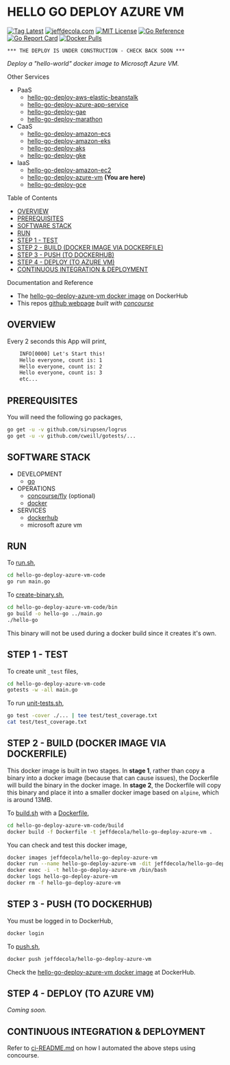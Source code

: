 # HELLO GO DEPLOY AZURE VM

[![Tag Latest](https://img.shields.io/github/v/tag/jeffdecola/hello-go-deploy-azure-vm)](https://github.com/JeffDeCola/hello-go-deploy-azure-vm/tags)
[![jeffdecola.com](https://img.shields.io/badge/website-jeffdecola.com-blue)](https://jeffdecola.com)
[![MIT License](https://img.shields.io/:license-mit-blue.svg)](https://jeffdecola.mit-license.org)
[![Go Reference](https://pkg.go.dev/badge/github.com/JeffDeCola/hello-go-deploy-azure-vm.svg)](https://pkg.go.dev/github.com/JeffDeCola/hello-go-deploy-azure-vm)
[![Go Report Card](https://goreportcard.com/badge/github.com/JeffDeCola/hello-go-deploy-azure-vm)](https://goreportcard.com/report/github.com/JeffDeCola/hello-go-deploy-azure-vm)
[![Docker Pulls](https://badgen.net/docker/pulls/jeffdecola/hello-go-deploy-azure-vm?icon=docker&label=pulls)](https://hub.docker.com/r/jeffdecola/hello-go-deploy-azure-vm/)

```text
*** THE DEPLOY IS UNDER CONSTRUCTION - CHECK BACK SOON ***
```

_Deploy a "hello-world" docker image to
Microsoft Azure VM._

Other Services

* PaaS
  * [hello-go-deploy-aws-elastic-beanstalk](https://github.com/JeffDeCola/hello-go-deploy-aws-elastic-beanstalk)
  * [hello-go-deploy-azure-app-service](https://github.com/JeffDeCola/hello-go-deploy-azure-app-service)
  * [hello-go-deploy-gae](https://github.com/JeffDeCola/hello-go-deploy-gae)
  * [hello-go-deploy-marathon](https://github.com/JeffDeCola/hello-go-deploy-marathon)
* CaaS
  * [hello-go-deploy-amazon-ecs](https://github.com/JeffDeCola/hello-go-deploy-amazon-ecs)
  * [hello-go-deploy-amazon-eks](https://github.com/JeffDeCola/hello-go-deploy-amazon-eks)
  * [hello-go-deploy-aks](https://github.com/JeffDeCola/hello-go-deploy-aks)
  * [hello-go-deploy-gke](https://github.com/JeffDeCola/hello-go-deploy-gke)
* IaaS
  * [hello-go-deploy-amazon-ec2](https://github.com/JeffDeCola/hello-go-deploy-amazon-ec2)
  * [hello-go-deploy-azure-vm](https://github.com/JeffDeCola/hello-go-deploy-azure-vm)
    **(You are here)**
  * [hello-go-deploy-gce](https://github.com/JeffDeCola/hello-go-deploy-gce)

Table of Contents

* [OVERVIEW](https://github.com/JeffDeCola/hello-go-deploy-azure-vm#overview)
* [PREREQUISITES](https://github.com/JeffDeCola/hello-go-deploy-azure-vm#prerequisites)
* [SOFTWARE STACK](https://github.com/JeffDeCola/hello-go-deploy-azure-vm#software-stack)
* [RUN](https://github.com/JeffDeCola/hello-go-deploy-azure-vm#run)
* [STEP 1 - TEST](https://github.com/JeffDeCola/hello-go-deploy-azure-vm#step-1---test)
* [STEP 2 - BUILD (DOCKER IMAGE VIA DOCKERFILE)](https://github.com/JeffDeCola/hello-go-deploy-azure-vm#step-2---build-docker-image-via-dockerfile)
* [STEP 3 - PUSH (TO DOCKERHUB)](https://github.com/JeffDeCola/hello-go-deploy-azure-vm#step-3---push-to-dockerhub)
* [STEP 4 - DEPLOY (TO AZURE VM)](https://github.com/JeffDeCola/hello-go-deploy-azure-vm#step-4---deploy-to-azure-vm)
* [CONTINUOUS INTEGRATION & DEPLOYMENT](https://github.com/JeffDeCola/hello-go-deploy-azure-vm#continuous-integration--deployment)

Documentation and Reference

* The
  [hello-go-deploy-azure-vm docker image](https://hub.docker.com/r/jeffdecola/hello-go-deploy-azure-vm)
  on DockerHub
* This repos
  [github webpage](https://jeffdecola.github.io/hello-go-deploy-azure-vm/)
  _built with
  [concourse](https://github.com/JeffDeCola/hello-go-deploy-azure-vm/blob/master/ci-README.md)_

## OVERVIEW

Every 2 seconds this App will print,

```txt
    INFO[0000] Let's Start this!
    Hello everyone, count is: 1
    Hello everyone, count is: 2
    Hello everyone, count is: 3
    etc...
```

## PREREQUISITES

You will need the following go packages,

```bash
go get -u -v github.com/sirupsen/logrus
go get -u -v github.com/cweill/gotests/...
```

## SOFTWARE STACK

* DEVELOPMENT
  * [go](https://github.com/JeffDeCola/my-cheat-sheets/tree/master/software/development/languages/go-cheat-sheet)
* OPERATIONS
  * [concourse/fly](https://github.com/JeffDeCola/my-cheat-sheets/tree/master/software/operations/continuous-integration-continuous-deployment/concourse-cheat-sheet)
    (optional)
  * [docker](https://github.com/JeffDeCola/my-cheat-sheets/tree/master/software/operations/orchestration/builds-deployment-containers/docker-cheat-sheet)
* SERVICES
  * [dockerhub](https://hub.docker.com/)
  * microsoft azure vm

## RUN

To
[run.sh](https://github.com/JeffDeCola/hello-go-deploy-azure-vm/blob/master/hello-go-deploy-azure-vm-code/run.sh),

```bash
cd hello-go-deploy-azure-vm-code
go run main.go
```

To
[create-binary.sh](https://github.com/JeffDeCola/hello-go-deploy-azure-vm/blob/master/hello-go-deploy-azure-vm-code/bin/create-binary.sh),

```bash
cd hello-go-deploy-azure-vm-code/bin
go build -o hello-go ../main.go
./hello-go
```

This binary will not be used during a docker build
since it creates it's own.

## STEP 1 - TEST

To create unit `_test` files,

```bash
cd hello-go-deploy-azure-vm-code
gotests -w -all main.go
```

To run
[unit-tests.sh](https://github.com/JeffDeCola/hello-go-deploy-azure-vm/tree/master/hello-go-deploy-azure-vm-code/test/unit-tests.sh),

```bash
go test -cover ./... | tee test/test_coverage.txt
cat test/test_coverage.txt
```

## STEP 2 - BUILD (DOCKER IMAGE VIA DOCKERFILE)

This docker image is built in two stages.
In **stage 1**, rather than copy a binary into a docker image (because
that can cause issues), the Dockerfile will build the binary in the
docker image.
In **stage 2**, the Dockerfile will copy this binary
and place it into a smaller docker image based
on `alpine`, which is around 13MB.

To
[build.sh](https://github.com/JeffDeCola/hello-go-deploy-azure-vm/blob/master/hello-go-deploy-azure-vm-code/build/build.sh)
with a
[Dockerfile](https://github.com/JeffDeCola/hello-go-deploy-azure-vm/blob/master/hello-go-deploy-azure-vm-code/build/Dockerfile),

```bash
cd hello-go-deploy-azure-vm-code/build
docker build -f Dockerfile -t jeffdecola/hello-go-deploy-azure-vm .
```

You can check and test this docker image,

```bash
docker images jeffdecola/hello-go-deploy-azure-vm
docker run --name hello-go-deploy-azure-vm -dit jeffdecola/hello-go-deploy-azure-vm
docker exec -i -t hello-go-deploy-azure-vm /bin/bash
docker logs hello-go-deploy-azure-vm
docker rm -f hello-go-deploy-azure-vm
```

## STEP 3 - PUSH (TO DOCKERHUB)

You must be logged in to DockerHub,

```bash
docker login
```

To
[push.sh](https://github.com/JeffDeCola/hello-go-deploy-azure-vm/blob/master/hello-go-deploy-azure-vm-code/push/push.sh),

```bash
docker push jeffdecola/hello-go-deploy-azure-vm
```

Check the
[hello-go-deploy-azure-vm docker image](https://hub.docker.com/r/jeffdecola/hello-go-deploy-azure-vm)
at DockerHub.

## STEP 4 - DEPLOY (TO AZURE VM)

_Coming soon._

## CONTINUOUS INTEGRATION & DEPLOYMENT

Refer to
[ci-README.md](https://github.com/JeffDeCola/hello-go-deploy-azure-vm/blob/master/ci-README.md)
on how I automated the above steps using concourse.
